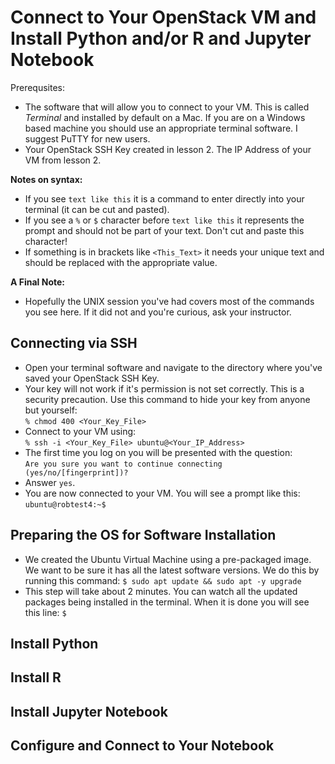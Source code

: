# Connect to Your OpenStack VM and Install Python and/or R and Jupyter Notebook

Prerequsites: 
   * The software that will allow you to connect to your VM. This is called _Terminal_ and installed by default on a Mac. If you are on a Windows based machine you should use an appropriate terminal software. I suggest PuTTY for new users. 
   * Your OpenStack SSH Key created in lesson 2. The IP Address of your VM from lesson 2. 

**Notes on syntax:**
   * If you see ```text like this``` it is a command to enter directly into your terminal (it can be cut and pasted).
   * If you see a ```%``` or ```$``` character before ```text like this``` it represents the prompt and should not be part of your text. Don't cut and paste this character!
   * If something is in brackets like ```<This_Text>``` it needs your unique text and should be replaced with the appropriate value.

**A Final Note:**
   * Hopefully the UNIX session you've had covers most of the commands you see here. If it did not and you're curious, ask your instructor.  

## Connecting via SSH
   * Open your terminal software and navigate to the directory where you've saved your OpenStack SSH Key. 
   * Your key will not work if it's permission is not set correctly. This is a security precaution. Use this command to hide your key from anyone but yourself: <br>
   ```% chmod 400 <Your_Key_File>```
   * Connect to your VM using: <br>
   ```% ssh -i <Your_Key_File> ubuntu@<Your_IP_Address>```
   * The first time you log on you will be presented with the question: <br>
   ```Are you sure you want to continue connecting (yes/no/[fingerprint])?```
   * Answer ```yes```. 
   * You are now connected to your VM. You will see a prompt like this: <br>
   ```ubuntu@robtest4:~$```

## Preparing the OS for Software Installation
   * We created the Ubuntu Virtual Machine using a pre-packaged image. We want to be sure it has all the latest software versions. We do this by running this command:
   ```$ sudo apt update && sudo apt -y upgrade```
   * This step will take about 2 minutes. You can watch all the updated packages being installed in the terminal. When it is done you will see this line:
   ```$ ```

## Install Python

## Install R

## Install Jupyter Notebook

## Configure and Connect to Your Notebook
